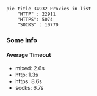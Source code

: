 
```mermaid
pie title 34932 Proxies in list
    "HTTP" : 22911
    "HTTPS": 5074
    "SOCKS" : 10770
```

### Some Info
#### Average Timeout

- mixed: 2.6s
- http: 1.3s
- https: 8.6s
- socks: 6.7s